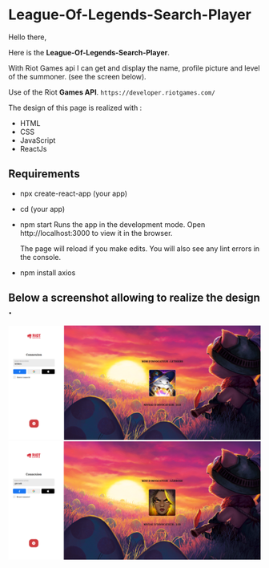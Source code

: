 # League-Of-Legends-Search-Player

Hello there,

Here is the **League-Of-Legends-Search-Player**. 

With Riot Games api I can get and display the name, profile picture and level of the summoner.
(see the screen below).

Use of the Riot **Games API**. ```https://developer.riotgames.com/```

The design of this page is realized with :

* HTML
* CSS
* JavaScript
* ReactJs

## Requirements

* npx create-react-app (your app)
* cd (your app)
* npm start
    Runs the app in the development mode.
    Open http://localhost:3000 to view it in the browser.

    The page will reload if you make edits.
    You will also see any lint errors in the console.
* npm install axios

## Below a screenshot allowing to realize the design .

![](./src/lol1.png)
![](./src/lol2.png)